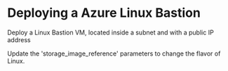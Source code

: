 Deploying a Azure Linux Bastion 
============

Deploy a Linux Bastion VM, located inside a subnet and with a public IP address

Update the 'storage_image_reference' parameters to change the flavor of Linux.
